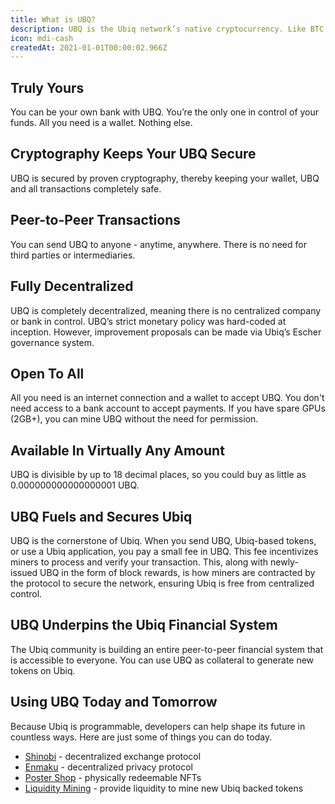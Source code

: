 ```yaml
---
title: What is UBQ?
description: UBQ is the Ubiq network’s native cryptocurrency. Like BTC or ETH, it is scarce digital money.
icon: mdi-cash
createdAt: 2021-01-01T00:00:02.966Z
---
```


## Truly Yours

You can be your own bank with UBQ. You’re the only one in control of your funds. All you need is a wallet. Nothing else.

## Cryptography Keeps Your UBQ Secure

UBQ is secured by proven cryptography, thereby keeping your wallet, UBQ and all transactions completely safe.

## Peer-to-Peer Transactions

You can send UBQ to anyone - anytime, anywhere. There is no need for third parties or intermediaries.

## Fully Decentralized

UBQ is completely decentralized, meaning there is no centralized company or bank in control. UBQ’s strict monetary policy was hard-coded at inception. However, improvement proposals can be made via Ubiq’s Escher governance system.

## Open To All

All you need is an internet connection and a wallet to accept UBQ. You don't need access to a bank account to accept payments. If you have spare GPUs (2GB+), you can mine UBQ without the need for permission.

## Available In Virtually Any Amount

UBQ is divisible by up to 18 decimal places, so you could buy as little as 0.000000000000000001 UBQ.

## UBQ Fuels and Secures Ubiq

UBQ is the cornerstone of Ubiq. When you send UBQ, Ubiq-based tokens, or use a Ubiq application, you pay a small fee in UBQ. This fee incentivizes miners to process and verify your transaction. This, along with newly-issued UBQ in the form of block rewards, is how miners are contracted by the protocol to secure the network, ensuring Ubiq is free from centralized control. 

## UBQ Underpins the Ubiq Financial System

The Ubiq community is building an entire peer-to-peer financial system that is accessible to everyone.
You can use UBQ as collateral to generate new tokens on Ubiq.

## Using UBQ Today and Tomorrow

Because Ubiq is programmable, developers can help shape its future in countless ways. Here are just some of things you can do today.

* [Shinobi](https://shinobi-info.ubiq.ninja) - decentralized exchange protocol
* [Enmaku](https://ubiq.enamaku.io) - decentralized privacy protocol
* [Poster Shop](https://poster.ubiqsmart.com/) - physically redeemable NFTs
* [Liquidity Mining](https://tge1.ubiqsmart.com/) - provide liquidity to mine new Ubiq backed tokens
